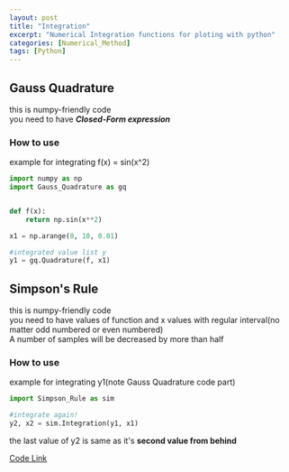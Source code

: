 ```yaml
---
layout: post
title: "Integration"
excerpt: "Numerical Integration functions for ploting with python"
categories: [Numerical_Method]
tags: [Python]
---
```

## Gauss Quadrature
this is numpy-friendly code   
you need to have **_Closed-Form expression_**

### How to use
example for integrating f(x) = sin(x^2)
```python
import numpy as np
import Gauss_Quadrature as gq


def f(x):
    return np.sin(x**2)

x1 = np.arange(0, 10, 0.01)

#integrated value list y
y1 = gq.Quadrature(f, x1)
```
## Simpson's Rule
this is numpy-friendly code   
you need to have values of function and x values with regular interval(no matter odd numbered or even numbered)  
A number of samples will be decreased by more than half  

### How to use
example for integrating y1(note Gauss Quadrature code part)
```python
import Simpson_Rule as sim

#integrate again!
y2, x2 = sim.Integration(y1, x1)
```   
the last value of y2 is same as it's **second value from behind**  

[Code Link](https://github.com/MadPlayer/Numerical_Method/tree/master/Integration)
